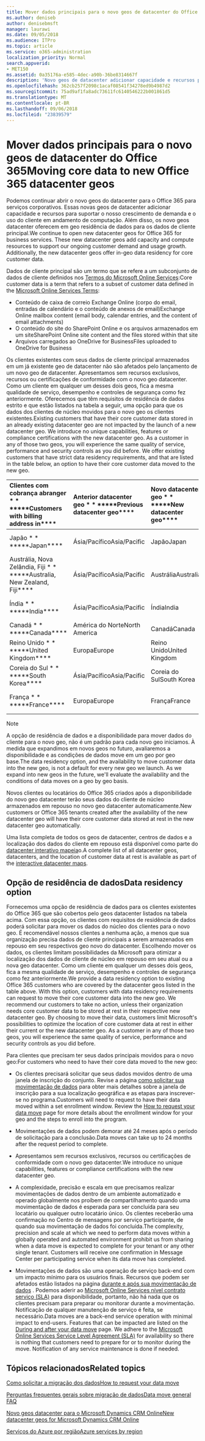 ```yaml
---
title: Mover dados principais para o novo geos de datacenter do Office 365
ms.author: deniseb
author: denisebmsft
manager: laurawi
ms.date: 09/05/2018
ms.audience: ITPro
ms.topic: article
ms.service: o365-administration
localization_priority: Normal
search.appverid:
- MET150
ms.assetid: 0a35176a-e585-4dec-a90b-36be8314667f
description: 'Novo geos de datacenter adicionar capacidade e recursos para suportar o nosso crescimento de demanda e o uso do cliente em andamento de computação. Além disso, os novo geos datacenter oferecem em geo residência de dados para os dados de cliente principal. Dados de cliente principal serão um termo que se refere a um subconjunto de dados de cliente definidos nos termos do Microsoft Online Services: conteúdo de caixa de correio Exchange Online (corpo do email, entradas de calendário e o conteúdo de anexos de email) e o SharePoint Online conteúdo e os arquivos do site armazenados no site e os arquivos carregados ao OneDrive for Business.'
ms.openlocfilehash: 362cb257f2098c1acaf08541f34278ed9b4987d2
ms.sourcegitcommit: 75ad9af1fa8adc73611fc6140546222b001861d5
ms.translationtype: MT
ms.contentlocale: pt-BR
ms.lasthandoff: 09/06/2018
ms.locfileid: "23839579"
---
```

# <a name="moving-core-data-to-new-office-365-datacenter-geos"></a><span data-ttu-id="c5cc3-105">Mover dados principais para o novo geos de datacenter do Office 365</span><span class="sxs-lookup"><span data-stu-id="c5cc3-105">Moving core data to new Office 365 datacenter geos</span></span>

<span data-ttu-id="c5cc3-p102">Podemos continuar abrir o novo geos do datacenter para o Office 365 para serviços corporativos. Essas novas geos de datacenter adicionar capacidade e recursos para suportar o nosso crescimento de demanda e o uso do cliente em andamento de computação. Além disso, os novo geos datacenter oferecem em geo residência de dados para os dados de cliente principal.</span><span class="sxs-lookup"><span data-stu-id="c5cc3-p102">We continue to open new datacenter geos for Office 365 for business services. These new datacenter geos add capacity and compute resources to support our ongoing customer demand and usage growth. Additionally, the new datacenter geos offer in-geo data residency for core customer data.</span></span> 

<span data-ttu-id="c5cc3-109">Dados de cliente principal são um termo que se refere a um subconjunto de dados de cliente definidos nos [Termos do Microsoft Online Services](https://go.microsoft.com/fwlink/p/?LinkID=249048):</span><span class="sxs-lookup"><span data-stu-id="c5cc3-109">Core customer data is a term that refers to a subset of customer data defined in the [Microsoft Online Services Terms](https://go.microsoft.com/fwlink/p/?LinkID=249048):</span></span> 
- <span data-ttu-id="c5cc3-110">Conteúdo de caixa de correio Exchange Online (corpo do email, entradas de calendário e o conteúdo de anexos de email)</span><span class="sxs-lookup"><span data-stu-id="c5cc3-110">Exchange Online mailbox content (email body, calendar entries, and the content of email attachments)</span></span>
- <span data-ttu-id="c5cc3-111">O conteúdo do site do SharePoint Online e os arquivos armazenados em um site</span><span class="sxs-lookup"><span data-stu-id="c5cc3-111">SharePoint Online site content and the files stored within that site</span></span>
- <span data-ttu-id="c5cc3-112">Arquivos carregados ao OneDrive for Business</span><span class="sxs-lookup"><span data-stu-id="c5cc3-112">Files uploaded to OneDrive for Business</span></span> 
  
<span data-ttu-id="c5cc3-p103">Os clientes existentes com seus dados de cliente principal armazenados em um já existente geo de datacenter não são afetados pelo lançamento de um novo geo de datacenter. Apresentamos sem recursos exclusivos, recursos ou certificações de conformidade com o novo geo datacenter. Como um cliente em qualquer um desses dois geos, fica a mesma qualidade de serviço, desempenho e controles de segurança como fez anteriormente. Oferecemos que têm requisitos de residência de dados estrito e que estão listados na tabela a seguir, uma opção para que os dados dos clientes de núcleo movidos para o novo geo os clientes existentes.</span><span class="sxs-lookup"><span data-stu-id="c5cc3-p103">Existing customers that have their core customer data stored in an already existing datacenter geo are not impacted by the launch of a new datacenter geo. We introduce no unique capabilities, features or compliance certifications with the new datacenter geo. As a customer in any of those two geos, you will experience the same quality of service, performance and security controls as you did before. We offer existing customers that have strict data residency requirements, and that are listed in the table below, an option to have their core customer data moved to the new geo.</span></span>
  
|<span data-ttu-id="c5cc3-117">Clientes com cobrança abranger \* \* \*</span><span class="sxs-lookup"><span data-stu-id="c5cc3-117">\*\*\*\*Customers with billing address in\*\*\*\*</span></span>|<span data-ttu-id="c5cc3-118">Anterior datacenter geo \* \* \*</span><span class="sxs-lookup"><span data-stu-id="c5cc3-118">\*\*\*\*Previous datacenter geo\*\*\*\*</span></span>|<span data-ttu-id="c5cc3-119">Novo datacenter geo \* \* \*</span><span class="sxs-lookup"><span data-stu-id="c5cc3-119">\*\*\*\*New datacenter geo\*\*\*\*</span></span>|<span data-ttu-id="c5cc3-120">Geo disponível desde \* \* \*</span><span class="sxs-lookup"><span data-stu-id="c5cc3-120">\*\*\*\*Geo available since\*\*\*\*</span></span>|
|:-----|:-----|:-----|:-----|
|<span data-ttu-id="c5cc3-121">Japão \* \* \*</span><span class="sxs-lookup"><span data-stu-id="c5cc3-121">\*\*\*\*Japan\*\*\*\*</span></span>| <span data-ttu-id="c5cc3-122">Ásia/Pacífico</span><span class="sxs-lookup"><span data-stu-id="c5cc3-122">Asia/Pacific</span></span> | <span data-ttu-id="c5cc3-123">Japão</span><span class="sxs-lookup"><span data-stu-id="c5cc3-123">Japan</span></span> | <span data-ttu-id="c5cc3-124">Dezembro de 2014</span><span class="sxs-lookup"><span data-stu-id="c5cc3-124">December 2014</span></span> |
|<span data-ttu-id="c5cc3-125">Austrália, Nova Zelândia, Fiji \* \* \*</span><span class="sxs-lookup"><span data-stu-id="c5cc3-125">\*\*\*\*Australia, New Zealand, Fiji\*\*\*\*</span></span>| <span data-ttu-id="c5cc3-126">Ásia/Pacífico</span><span class="sxs-lookup"><span data-stu-id="c5cc3-126">Asia/Pacific</span></span> | <span data-ttu-id="c5cc3-127">Austrália</span><span class="sxs-lookup"><span data-stu-id="c5cc3-127">Australia</span></span> | <span data-ttu-id="c5cc3-128">Março de 2015</span><span class="sxs-lookup"><span data-stu-id="c5cc3-128">March 2015</span></span> |
|<span data-ttu-id="c5cc3-129">Índia \* \* \*</span><span class="sxs-lookup"><span data-stu-id="c5cc3-129">\*\*\*\*India\*\*\*\*</span></span>| <span data-ttu-id="c5cc3-130">Ásia/Pacífico</span><span class="sxs-lookup"><span data-stu-id="c5cc3-130">Asia/Pacific</span></span> | <span data-ttu-id="c5cc3-131">Índia</span><span class="sxs-lookup"><span data-stu-id="c5cc3-131">India</span></span> | <span data-ttu-id="c5cc3-132">Outubro de 2015</span><span class="sxs-lookup"><span data-stu-id="c5cc3-132">October 2015</span></span> |
|<span data-ttu-id="c5cc3-133">Canadá \* \* \*</span><span class="sxs-lookup"><span data-stu-id="c5cc3-133">\*\*\*\*Canada\*\*\*\*</span></span>| <span data-ttu-id="c5cc3-134">América do Norte</span><span class="sxs-lookup"><span data-stu-id="c5cc3-134">North America</span></span> | <span data-ttu-id="c5cc3-135">Canadá</span><span class="sxs-lookup"><span data-stu-id="c5cc3-135">Canada</span></span> | <span data-ttu-id="c5cc3-136">Maio de 2016</span><span class="sxs-lookup"><span data-stu-id="c5cc3-136">May 2016</span></span> |
|<span data-ttu-id="c5cc3-137">Reino Unido \* \* \*</span><span class="sxs-lookup"><span data-stu-id="c5cc3-137">\*\*\*\*United Kingdom\*\*\*\*</span></span>| <span data-ttu-id="c5cc3-138">Europa</span><span class="sxs-lookup"><span data-stu-id="c5cc3-138">Europe</span></span> | <span data-ttu-id="c5cc3-139">Reino Unido</span><span class="sxs-lookup"><span data-stu-id="c5cc3-139">United Kingdom</span></span> | <span data-ttu-id="c5cc3-140">Setembro de 2016</span><span class="sxs-lookup"><span data-stu-id="c5cc3-140">September 2016</span></span> |
|<span data-ttu-id="c5cc3-141">Coreia do Sul \* \* \*</span><span class="sxs-lookup"><span data-stu-id="c5cc3-141">\*\*\*\*South Korea\*\*\*\*</span></span>| <span data-ttu-id="c5cc3-142">Ásia/Pacífico</span><span class="sxs-lookup"><span data-stu-id="c5cc3-142">Asia/Pacific</span></span> | <span data-ttu-id="c5cc3-143">Coreia do Sul</span><span class="sxs-lookup"><span data-stu-id="c5cc3-143">South Korea</span></span> | <span data-ttu-id="c5cc3-144">Abril de 2017</span><span class="sxs-lookup"><span data-stu-id="c5cc3-144">April 2017</span></span> |
|<span data-ttu-id="c5cc3-145">França \* \* \*</span><span class="sxs-lookup"><span data-stu-id="c5cc3-145">\*\*\*\*France\*\*\*\*</span></span>| <span data-ttu-id="c5cc3-146">Europa</span><span class="sxs-lookup"><span data-stu-id="c5cc3-146">Europe</span></span> | <span data-ttu-id="c5cc3-147">França</span><span class="sxs-lookup"><span data-stu-id="c5cc3-147">France</span></span> | <span data-ttu-id="c5cc3-148">Março de 2018</span><span class="sxs-lookup"><span data-stu-id="c5cc3-148">March 2018</span></span> |
   
> [!NOTE]
> <span data-ttu-id="c5cc3-p104">A opção de residência de dados e a disponibilidade para mover dados do cliente para o novo geo, não é um padrão para cada novo geo iniciamos. À medida que expandimos em novos geos no futuro, avaliaremos a disponibilidade e as condições de dados move em um geo por geo base.</span><span class="sxs-lookup"><span data-stu-id="c5cc3-p104">The data residency option, and the availability to move customer data into the new geo, is not a default for every new geo we launch. As we expand into new geos in the future, we'll evaluate the availability and the conditions of data moves on a geo by geo basis.</span></span> 
  
<span data-ttu-id="c5cc3-151">Novos clientes ou locatários do Office 365 criados após a disponibilidade do novo geo datacenter terão seus dados do cliente de núcleo armazenados em repouso no novo geo datacenter automaticamente.</span><span class="sxs-lookup"><span data-stu-id="c5cc3-151">New customers or Office 365 tenants created after the availability of the new datacenter geo will have their core customer data stored at rest in the new datacenter geo automatically.</span></span>
  
<span data-ttu-id="c5cc3-152">Uma lista completa de todos os geos de datacenter, centros de dados e a localização dos dados do cliente em repouso está disponível como parte do [datacenter interativo mapeia](https://aka.ms/dcmaps)o.</span><span class="sxs-lookup"><span data-stu-id="c5cc3-152">A complete list of all datacenter geos, datacenters, and the location of customer data at rest is available as part of the [interactive datacenter maps](https://aka.ms/dcmaps).</span></span> 
  
## <a name="data-residency-option"></a><span data-ttu-id="c5cc3-153">Opção de residência de dados</span><span class="sxs-lookup"><span data-stu-id="c5cc3-153">Data residency option</span></span>

<span data-ttu-id="c5cc3-p105">Fornecemos uma opção de residência de dados para os clientes existentes do Office 365 que são cobertos pelo geos datacenter listados na tabela acima. Com essa opção, os clientes com requisitos de residência de dados poderá solicitar para mover os dados do núcleo dos clientes para o novo geo. É recomendável nossos clientes a nenhuma ação, a menos que sua organização precisa dados de cliente principais a serem armazenados em repouso em seu respectivos geo novo do datacenter. Escolhendo mover os dados, os clientes limitam possibilidades da Microsoft para otimizar a localização dos dados de cliente de núcleo em repouso em seu atual ou a nova geo datacenter. Como um cliente em qualquer um desses dois geos, fica a mesma qualidade de serviço, desempenho e controles de segurança como fez anteriormente.</span><span class="sxs-lookup"><span data-stu-id="c5cc3-p105">We provide a data residency option to existing Office 365 customers who are covered by the datacenter geos listed in the table above. With this option, customers with data residency requirements can request to move their core customer data into the new geo. We recommend our customers to take no action, unless their organization needs core customer data to be stored at rest in their respective new datacenter geo. By choosing to move their data, customers limit Microsoft's possibilities to optimize the location of core customer data at rest in either their current or the new datacenter geo. As a customer in any of those two geos, you will experience the same quality of service, performance and security controls as you did before.</span></span>
  
<span data-ttu-id="c5cc3-159">Para clientes que precisam ter seus dados principais movidos para o novo geo:</span><span class="sxs-lookup"><span data-stu-id="c5cc3-159">For customers who need to have their core data moved to the new geo:</span></span>
  
- <span data-ttu-id="c5cc3-p106">Os clientes precisará solicitar que seus dados movidos dentro de uma janela de inscrição do conjunto. Revise a página [como solicitar sua movimentação de dados](request-your-data-move.md) para obter mais detalhes sobre a janela de inscrição para a sua localização geográfica e as etapas para inscrever-se no programa.</span><span class="sxs-lookup"><span data-stu-id="c5cc3-p106">Customers will need to request to have their data moved within a set enrollment window. Review the [How to request your data move](request-your-data-move.md) page for more details about the enrollment window for your geo and the steps to enroll into the program.</span></span> 
    
- <span data-ttu-id="c5cc3-162">Movimentações de dados podem demorar até 24 meses após o período de solicitação para a conclusão.</span><span class="sxs-lookup"><span data-stu-id="c5cc3-162">Data moves can take up to 24 months after the request period to complete.</span></span>
    
- <span data-ttu-id="c5cc3-163">Apresentamos sem recursos exclusivos, recursos ou certificações de conformidade com o novo geo datacenter.</span><span class="sxs-lookup"><span data-stu-id="c5cc3-163">We introduce no unique capabilities, features or compliance certifications with the new datacenter geo.</span></span>
    
- <span data-ttu-id="c5cc3-p107">A complexidade, precisão e escala em que precisamos realizar movimentações de dados dentro de um ambiente automatizado e operado globalmente nos proíbem de compartilhamento quando uma movimentação de dados é esperada para ser concluída para seu locatário ou qualquer outro locatário único. Os clientes receberão uma confirmação no Centro de mensagens por serviço participante, de quando sua movimentação de dados foi concluída.</span><span class="sxs-lookup"><span data-stu-id="c5cc3-p107">The complexity, precision and scale at which we need to perform data moves within a globally operated and automated environment prohibit us from sharing when a data move is expected to complete for your tenant or any other single tenant. Customers will receive one confirmation in Message Center per participating service when its data move has completed.</span></span> 
    
- <span data-ttu-id="c5cc3-p108">Movimentações de dados são uma operação de serviço back-end com um impacto mínimo para os usuários finais. Recursos que podem ser afetados estão listados na página [durante e após sua movimentação de dados](during-and-after-your-data-move.md) . Podemos aderir ao [Microsoft Online Services nível contrato serviço (SLA)](https://go.microsoft.com/fwlink/p/?LinkId=523897) para disponibilidade, portanto, não há nada que os clientes precisam para preparar ou monitorar durante a movimentação. Notificação de qualquer manutenção de serviço é feita, se necessário.</span><span class="sxs-lookup"><span data-stu-id="c5cc3-p108">Data moves are a back-end service operation with minimal impact to end-users. Features that can be impacted are listed on the [During and after your data move](during-and-after-your-data-move.md) page. We adhere to the [Microsoft Online Services Service Level Agreement (SLA)](https://go.microsoft.com/fwlink/p/?LinkId=523897) for availability so there is nothing that customers need to prepare for or to monitor during the move. Notification of any service maintenance is done if needed.</span></span> 
    
## <a name="related-topics"></a><span data-ttu-id="c5cc3-170">Tópicos relacionados</span><span class="sxs-lookup"><span data-stu-id="c5cc3-170">Related topics</span></span> 
 
[<span data-ttu-id="c5cc3-171">Como solicitar a migração dos dados</span><span class="sxs-lookup"><span data-stu-id="c5cc3-171">How to request your data move</span></span>](request-your-data-move.md)
    
[<span data-ttu-id="c5cc3-172">Perguntas frequentes gerais sobre migração de dados</span><span class="sxs-lookup"><span data-stu-id="c5cc3-172">Data move general FAQ</span></span>](data-move-faq.md)
  
[<span data-ttu-id="c5cc3-173">Novo geos datacenter para o Microsoft Dynamics CRM Online</span><span class="sxs-lookup"><span data-stu-id="c5cc3-173">New datacenter geos for Microsoft Dynamics CRM Online</span></span>](https://go.microsoft.com/fwlink/p/?Linkid=615924)
  
[<span data-ttu-id="c5cc3-174">Serviços do Azure por região</span><span class="sxs-lookup"><span data-stu-id="c5cc3-174">Azure services by region</span></span>](https://azure.microsoft.com/en-us/regions/)
  

